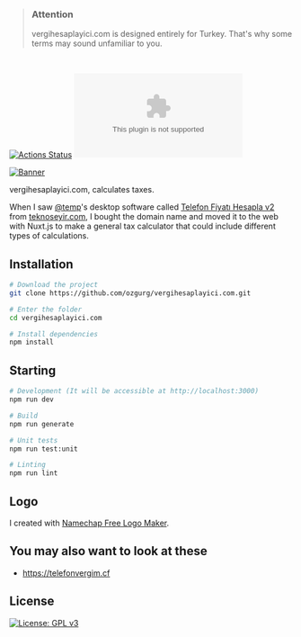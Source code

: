 
> ### Attention
> vergihesaplayici.com is designed entirely for Turkey. That's why some terms may sound unfamiliar to you.

&nbsp;

[![Actions Status](https://github.com/ozgurg/vergihesaplayici.com/workflows/vergihesaplayici.com/badge.svg)](https://github.com/ozgurg/vergihesaplayici.com/actions)
![Version](https://img.shields.io/github/package-json/v/ozgurg/vergihesaplayici.com)

[![Banner](https://raw.githubusercontent.com/ozgurg/vergihesaplayici.com/master/.github/assets/banner.jpg)](https://vergihesaplayici.com)

vergihesaplayici.com, calculates taxes.

When I saw [@temp](https://teknoseyir.com/u/temp)'s desktop software called [Telefon Fiyatı Hesapla v2](https://teknoseyir.com/blog/telefon-fiyati-hesapla-v2) from [teknoseyir.com](https://teknoseyir.com), I bought the domain name and moved it to the web with Nuxt.js to make a general tax calculator that could include different types of calculations.

## Installation
``` sh
# Download the project
git clone https://github.com/ozgurg/vergihesaplayici.com.git

# Enter the folder
cd vergihesaplayici.com

# Install dependencies
npm install
```

## Starting

``` sh
# Development (It will be accessible at http://localhost:3000)
npm run dev

# Build
npm run generate

# Unit tests
npm run test:unit

# Linting
npm run lint
```

## Logo
I created with [Namechap Free Logo Maker](https://www.namecheap.com/logo-maker).

## You may also want to look at these
- https://telefonvergim.cf

## License
[![License: GPL v3](https://img.shields.io/badge/License-GPLv3-%2388DF95.svg)](https://github.com/ozgurg/vergihesaplayici.com/blob/master/LICENSE)
